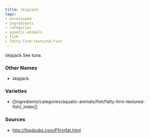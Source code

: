 ```yaml
---
title: skipjack
tags:
- unreviewed
- ingredients
- categories
- aquatic-animals
- fish
- fatty-firm-textured-fish
---
```

skipjack See tuna.

### Other Names

* skipjack

### Varieties

* [[ingredients/categories/aquatic-animals/fish/fatty-firm-textured-fish/_index]]

### Sources
* http://foodsubs.com/Ffirmfat.html
